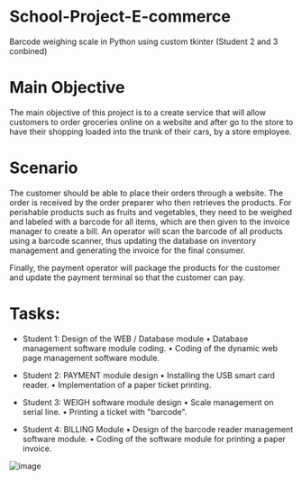 # School-Project-E-commerce
Barcode weighing scale in Python using custom tkinter (Student 2 and 3 conbined)

# Main Objective
The main objective of this project is to a create service that will allow customers to order groceries online on a website and after go to the store to have their shopping loaded into the trunk of their cars, by a store employee. 

# Scenario
The customer should be able to place their orders through a website. The order is received by the order preparer who then retrieves the products. For perishable products such as fruits and vegetables, they need to be weighed and labeled with a barcode for all items, which are then given to the invoice manager to create a bill. An operator will scan the barcode of all products using a barcode scanner, thus updating the database on inventory management and generating the invoice for the final consumer.

Finally, the payment operator will package the products for the customer and update the payment terminal so that the customer can pay.

# Tasks:
- Student 1: Design of the WEB / Database module
    • Database management software module coding.
    • Coding of the dynamic web page management software module.
    
- Student 2: PAYMENT module design
    • Installing the USB smart card reader.
    • Implementation of a paper ticket printing.
              
- Student 3: WEIGH software module design
    • Scale management on serial line.
    • Printing a ticket with "barcode".
    
- Student 4: BILLING Module
    • Design of the barcode reader management software module.
    • Coding of the software module for printing a paper invoice.    

![image](https://user-images.githubusercontent.com/51377697/226215070-44a0d189-7a3b-4d38-8570-a088933494a5.png)
